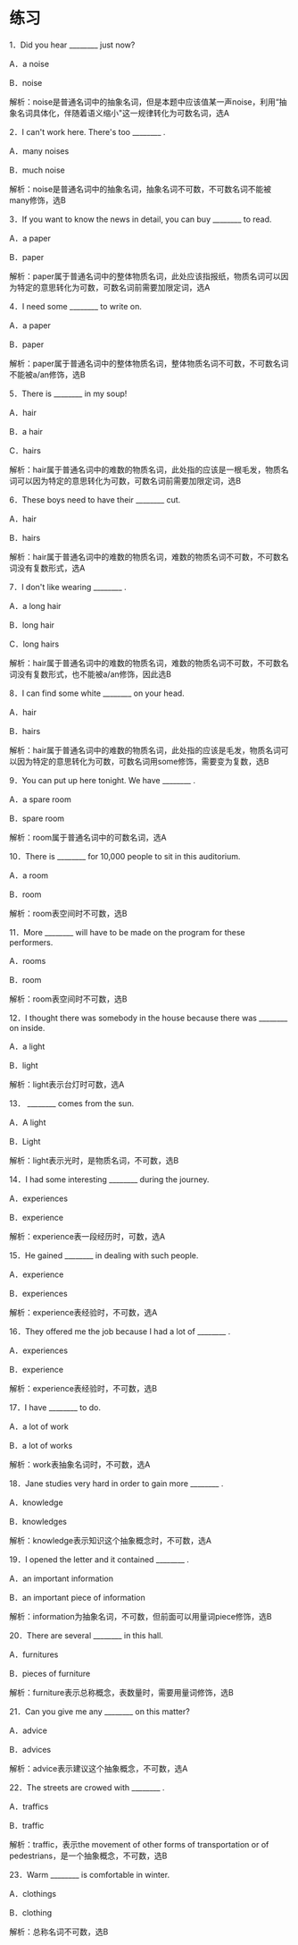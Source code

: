 # 练习

1．Did you hear ________ just now?

A．a noise

B．noise

解析：noise是普通名词中的抽象名词，但是本题中应该值某一声noise，利用“抽象名词具体化，伴随着语义缩小"这一规律转化为可数名词，选A

2．I can't work here. There's too ________ .

A．many noises

B．much noise

解析：noise是普通名词中的抽象名词，抽象名词不可数，不可数名词不能被many修饰，选B

3．If you want to know the news in detail, you can buy ________ to read.

A．a paper

B．paper

解析：paper属于普通名词中的整体物质名词，此处应该指报纸，物质名词可以因为特定的意思转化为可数，可数名词前需要加限定词，选A

4．I need some ________ to write on.

A．a paper

B．paper

解析：paper属于普通名词中的整体物质名词，整体物质名词不可数，不可数名词不能被a/an修饰，选B

5．There is ________ in my soup!

A．hair

B．a hair

C．hairs

解析：hair属于普通名词中的难数的物质名词，此处指的应该是一根毛发，物质名词可以因为特定的意思转化为可数，可数名词前需要加限定词，选B

6．These boys need to have their ________ cut.

A．hair

B．hairs

解析：hair属于普通名词中的难数的物质名词，难数的物质名词不可数，不可数名词没有复数形式，选A

7．I don't like wearing ________ .

A．a long hair

B．long hair

C．long hairs

解析：hair属于普通名词中的难数的物质名词，难数的物质名词不可数，不可数名词没有复数形式，也不能被a/an修饰，因此选B

8．I can find some white ________ on your head.

A．hair

B．hairs

解析：hair属于普通名词中的难数的物质名词，此处指的应该是毛发，物质名词可以因为特定的意思转化为可数，可数名词用some修饰，需要变为复数，选B

9．You can put up here tonight. We have ________ .

A．a spare room

B．spare room

解析：room属于普通名词中的可数名词，选A

10．There is ________ for 10,000 people to sit in this auditorium.

A．a room

B．room

解析：room表空间时不可数，选B

11．More ________ will have to be made on the program for these performers.

A．rooms

B．room

解析：room表空间时不可数，选B

12．I thought there was somebody in the house because there was ________ on inside.

A．a light

B．light

解析：light表示台灯时可数，选A

13． ________ comes from the sun.

A．A light

B．Light

解析：light表示光时，是物质名词，不可数，选B

14．I had some interesting ________ during the journey.

A．experiences

B．experience

解析：experience表一段经历时，可数，选A

15．He gained ________ in dealing with such people.

A．experience

B．experiences

解析：experience表经验时，不可数，选A

16．They offered me the job because I had a lot of ________ .

A．experiences

B．experience

解析：experience表经验时，不可数，选B

17．I have ________ to do.

A．a lot of work

B．a lot of works

解析：work表抽象名词时，不可数，选A

18．Jane studies very hard in order to gain more ________ .

A．knowledge

B．knowledges

解析：knowledge表示知识这个抽象概念时，不可数，选A

19．I opened the letter and it contained ________ .

A．an important information

B．an important piece of information

解析：information为抽象名词，不可数，但前面可以用量词piece修饰，选B

20．There are several ________ in this hall.

A．furnitures

B．pieces of furniture

解析：furniture表示总称概念，表数量时，需要用量词修饰，选B

21．Can you give me any ________ on this matter?

A．advice

B．advices

解析：advice表示建议这个抽象概念，不可数，选A

22．The streets are crowed with ________ .

A．traffics

B．traffic

解析：traffic，表示the movement of other forms of transportation or of pedestrians，是一个抽象概念，不可数，选B

23．Warm ________ is comfortable in winter.

A．clothings

B．clothing

解析：总称名词不可数，选B